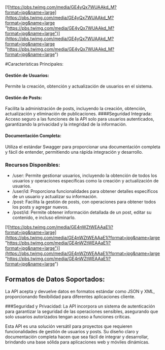 [![https://pbs.twimg.com/media/GE4yQx7WUAAkd_M?format=jpg&name=large](https://pbs.twimg.com/media/GE4yQx7WUAAkd_M?format=jpg&name=large "https://pbs.twimg.com/media/GE4yQx7WUAAkd_M?format=jpg&name=large")](https://pbs.twimg.com/media/GE4yQx7WUAAkd_M?format=jpg&name=large "https://pbs.twimg.com/media/GE4yQx7WUAAkd_M?format=jpg&name=large")

#Características Principales:



#### Gestión de Usuarios: 
Permite la creación, obtención y actualización  de usuarios en el sistema.
#### Gestión de Posts:
Facilita la administración de posts, incluyendo la creación, obtención, actualización y eliminación de publicaciones.
####Seguridad Integrada: 
Acceso seguro a las funciones de la API solo para usuarios autenticados, garantizando la privacidad y la integridad de la información.
#### Documentación Completa:
Utiliza el estándar  Swagger para proporcionar una documentación completa y fácil de entender, permitiendo una rápida integración y desarrollo.
### Recursos Disponibles:

- /user:
Permite gestionar usuarios, incluyendo la obtención de todos los usuarios y operaciones específicas como la creación y actualización de usuarios.
- /user/id:
Proporciona funcionalidades para obtener detalles específicos de un usuario y actualizar su información.
- /post:
Facilita la gestión de posts, con operaciones para obtener todos los posts y agregar nuevos.
- /post/id:
Permite obtener información detallada de un post, editar su contenido, e incluso eliminarlo.

[![https://pbs.twimg.com/media/GE4nWZtWEAAaE1i?format=jpg&name=large](https://pbs.twimg.com/media/GE4nWZtWEAAaE1i?format=jpg&name=large "https://pbs.twimg.com/media/GE4nWZtWEAAaE1i?format=jpg&name=large")](https://pbs.twimg.com/media/GE4nWZtWEAAaE1i?format=jpg&name=large "https://pbs.twimg.com/media/GE4nWZtWEAAaE1i?format=jpg&name=large")

## Formatos de Datos Soportados:
La API acepta y devuelve datos en formatos estándar como JSON y XML, proporcionando flexibilidad para diferentes aplicaciones cliente.

###Seguridad y Privacidad:
La API incorpora un sistema de autenticación para garantizar la seguridad de las operaciones sensibles, asegurando que solo usuarios autorizados tengan acceso a funciones críticas.

Esta API es una solución versátil para proyectos que requieren funcionalidades de gestión de usuarios y posts. Su diseño claro y documentación completa hacen que sea fácil de integrar y desarrollar, brindando una base sólida para aplicaciones web y móviles dinámicas.